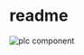 # readme
![plc component](https://user-images.githubusercontent.com/60170616/122872627-ad74b380-d36b-11eb-8813-651c928dc0a7.png)
